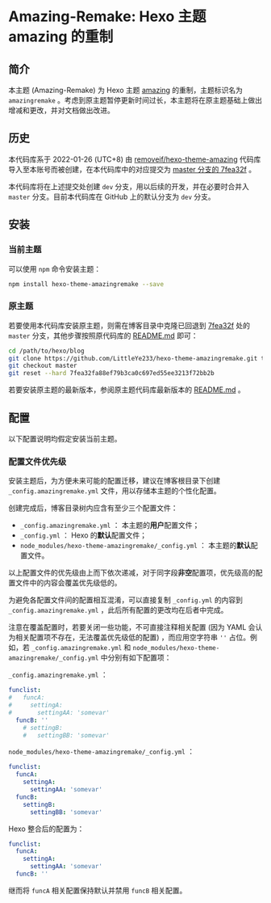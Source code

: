 # Amazing-Remake: Hexo 主题 amazing 的重制

## 简介

本主题 (Amazing-Remake) 为 Hexo 主题 [amazing](https://github.com/removeif/hexo-theme-amazing) 的重制，主题标识名为 `amazingremake` 。考虑到原主题暂停更新时间过长，本主题将在原主题基础上做出增减和更改，并对文档做出改进。

## 历史

本代码库系于 2022-01-26 (UTC+8) 由 [removeif/hexo-theme-amazing](https://github.com/removeif/hexo-theme-amazing) 代码库导入至本账号而被创建，在本代码库中的对应提交为 [master 分支的 7fea32f](https://github.com/LittleYe233/hexo-theme-amazingremake/tree/7fea32fa88ef79b3ca0c697ed55ee3213f72bb2b) 。

本代码库将在上述提交处创建 `dev` 分支，用以后续的开发，并在必要时合并入 `master` 分支。目前本代码库在 GitHub 上的默认分支为 `dev` 分支。

## 安装

### 当前主题

可以使用 `npm` 命令安装主题：

```bash
npm install hexo-theme-amazingremake --save
```

### 原主题

若要使用本代码库安装原主题，则需在博客目录中克隆已回退到 [7fea32f](https://github.com/LittleYe233/hexo-theme-amazingremake/tree/7fea32fa88ef79b3ca0c697ed55ee3213f72bb2b) 处的 `master` 分支，其他步骤按照原代码库的 [README.md](https://github.com/LittleYe233/hexo-theme-amazingremake/blob/7fea32fa88ef79b3ca0c697ed55ee3213f72bb2b/README.md) 即可：

```bash
cd /path/to/hexo/blog
git clone https://github.com/LittleYe233/hexo-theme-amazingremake.git themes/amazing
git checkout master
git reset --hard 7fea32fa88ef79b3ca0c697ed55ee3213f72bb2b
```

若要安装原主题的最新版本，参阅原主题代码库最新版本的 [README.md](https://github.com/removeif/hexo-theme-amazing/blob/master/README.md) 。

## 配置

以下配置说明均假定安装当前主题。

### 配置文件优先级

安装主题后，为方便未来可能的配置迁移，建议在博客根目录下创建 `_config.amazingremake.yml` 文件，用以存储本主题的个性化配置。

创建完成后，博客目录树内应含有至少三个配置文件：

- `_config.amazingremake.yml` ： 本主题的**用户**配置文件；
- `_config.yml` ： Hexo 的**默认**配置文件；
- `node_modules/hexo-theme-amazingremake/_config.yml` ： 本主题的**默认**配置文件。

以上配置文件的优先级由上而下依次递减，对于同字段**非空**配置项，优先级高的配置文件中的内容会覆盖优先级低的。

为避免各配置文件间的配置相互混淆，可以直接复制 `_config.yml` 的内容到 `_config.amazingremake.yml` ，此后所有配置的更改均在后者中完成。

注意在覆盖配置时，若要关闭一些功能，不可直接注释相关配置 (因为 YAML 会认为相关配置项不存在，无法覆盖优先级低的配置) ，而应用空字符串 `''` 占位。例如，若 `_config.amazingremake.yml` 和 `node_modules/hexo-theme-amazingremake/_config.yml` 中分别有如下配置项：

`_config.amazingremake.yml` ：

```yml
funclist:
#   funcA:
#     settingA:
#       settingAA: 'somevar'
  funcB: ''
    # settingB:
    #   settingBB: 'somevar'
```

`node_modules/hexo-theme-amazingremake/_config.yml` ：

```yml
funclist:
  funcA:
    settingA:
      settingAA: 'somevar'
  funcB:
    settingB:
      settingBB: 'somevar'
```

Hexo 整合后的配置为：

```yml
funclist:
  funcA:
    settingA:
      settingAA: 'somevar'
  funcB: ''
```

继而将 `funcA` 相关配置保持默认并禁用 `funcB` 相关配置。